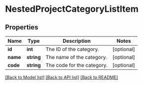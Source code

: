 # NestedProjectCategoryListItem

## Properties
Name | Type | Description | Notes
------------ | ------------- | ------------- | -------------
**id** | **int** | The ID of the category. | [optional] 
**name** | **string** | The name of the category. | [optional] 
**code** | **string** | The code for the category. | [optional] 

[[Back to Model list]](../README.md#documentation-for-models) [[Back to API list]](../README.md#documentation-for-api-endpoints) [[Back to README]](../README.md)


